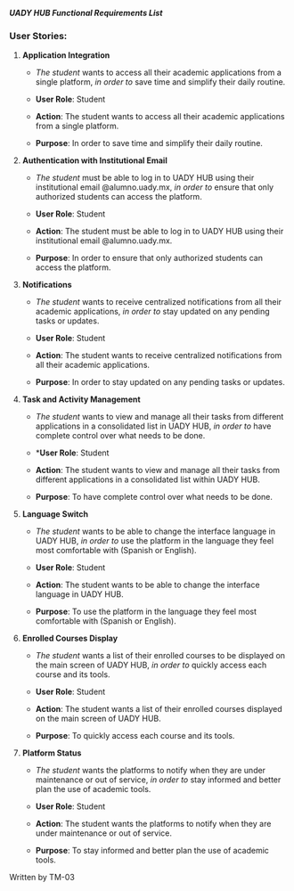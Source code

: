 _**UADY HUB Functional Requirements List**_

### User Stories:

1.  **Application Integration**
    
    -   _The student_ wants to access all their academic applications from a single platform, _in order to_ save time and simplify their daily routine.
      
    -   **User Role**: Student
    -   **Action**: The student wants to access all their academic applications from a single platform.
    -   **Purpose**: In order to save time and simplify their daily routine.
    
2.  **Authentication with Institutional Email**
    
    -   _The student_ must be able to log in to UADY HUB using their institutional email @alumno.uady.mx, _in order to_ ensure that only authorized students can access the platform.
   
    -   **User Role**: Student
    -   **Action**: The student must be able to log in to UADY HUB using their institutional email @alumno.uady.mx.
    -   **Purpose**: In order to ensure that only authorized students can access the platform.
    
3.  **Notifications**
    
    -   _The student_ wants to receive centralized notifications from all their academic applications, _in order to_ stay updated on any pending tasks or updates.
      
    -   **User Role**: Student
    -   **Action**: The student wants to receive centralized notifications from all their academic applications.
    -   **Purpose**: In order to stay updated on any pending tasks or updates.
    

4.  **Task and Activity Management**
    
    -   _The student_ wants to view and manage all their tasks from different applications in a consolidated list in UADY HUB, _in order to_ have complete control over what needs to be done.
  
    -   ***User Role**: Student
    -   **Action**: The student wants to view and manage all their tasks from different applications in a consolidated list within UADY HUB.
    -   **Purpose**: To have complete control over what needs to be done.
   
   
5.  **Language Switch**
    
    -   _The student_ wants to be able to change the interface language in UADY HUB, _in order to_ use the platform in the language they feel most comfortable with (Spanish or English).
  
    -   **User Role**: Student
    -   **Action**: The student wants to be able to change the interface language in UADY HUB.
    -   **Purpose**: To use the platform in the language they feel most comfortable with (Spanish or English).
    
6.  **Enrolled Courses Display**
    
     -  _The student_ wants a list of their enrolled courses to be displayed on the main screen of UADY HUB, _in order to_ quickly access each course and its tools.
  
     -  **User Role**: Student
     -  **Action**: The student wants a list of their enrolled courses displayed on the main screen of UADY HUB.
     -  **Purpose**: To quickly access each course and its tools.
    
7.  **Platform Status**
    
    -   _The student_ wants the platforms to notify when they are under maintenance or out of service, _in order to_ stay informed and better plan the use of academic tools.
        
    -   **User Role**: Student
    -   **Action**: The student wants the platforms to notify when they are under maintenance or out of service.
    -   **Purpose**: To stay informed and better plan the use of academic tools.


 Written by TM-03
